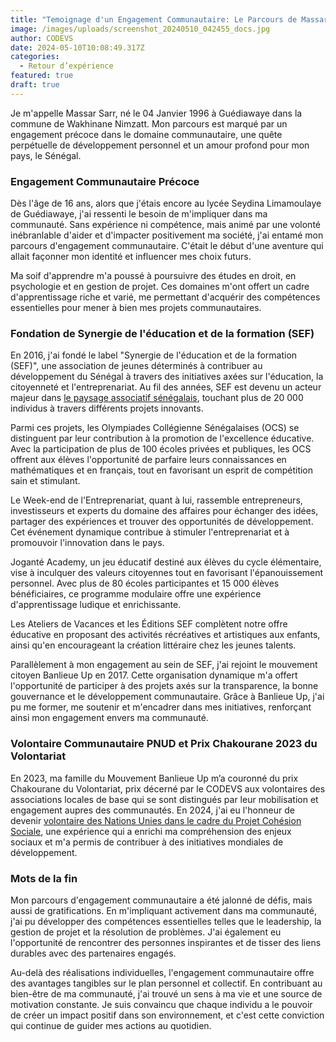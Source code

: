 ```yaml
---
title: "Temoignage d'un Engagement Communautaire: Le Parcours de Massar Sarr"
image: /images/uploads/screenshot_20240510_042455_docs.jpg
author: CODEVS
date: 2024-05-10T10:08:49.317Z
categories:
  - Retour d’expérience
featured: true
draft: true
---
```

Je m'appelle Massar Sarr, né le 04 Janvier 1996 à Guédiawaye dans la commune de Wakhinane Nimzatt. Mon parcours est marqué par un engagement précoce dans le domaine communautaire, une quête perpétuelle de développement personnel et un amour profond pour mon pays, le Sénégal.

### Engagement Communautaire Précoce 
Dès l'âge de 16 ans, alors que j'étais encore au lycée Seydina Limamoulaye de Guédiawaye, j'ai ressenti le besoin de m'impliquer dans ma communauté. Sans expérience ni compétence, mais animé par une volonté inébranlable d'aider et d'impacter positivement ma société, j'ai entamé mon parcours d'engagement communautaire. C'était le début d'une aventure qui allait façonner mon identité et influencer mes choix futurs.

Ma soif d'apprendre m'a poussé à poursuivre des études en droit, en psychologie et en gestion de projet. Ces domaines m'ont offert un cadre d'apprentissage riche et varié, me permettant d'acquérir des compétences essentielles pour mener à bien mes projets communautaires.

### Fondation de Synergie de l'éducation et de la formation (SEF)
En 2016, j'ai fondé le label "Synergie de l'éducation et de la formation (SEF)", une association de jeunes déterminés à contribuer au développement du Sénégal à travers des initiatives axées sur l'éducation, la citoyenneté et l'entreprenariat. Au fil des années, SEF est devenu un acteur majeur dans [le paysage associatif sénégalais](https://codevsn.org/associations/), touchant plus de 20 000 individus à travers différents projets innovants.

Parmi ces projets, les Olympiades Collégienne Sénégalaises (OCS) se distinguent par leur contribution à la promotion de l'excellence éducative. Avec la participation de plus de 100 écoles privées et publiques, les OCS offrent aux élèves l'opportunité de parfaire leurs connaissances en mathématiques et en français, tout en favorisant un esprit de compétition sain et stimulant.

Le Week-end de l'Entreprenariat, quant à lui, rassemble entrepreneurs, investisseurs et experts du domaine des affaires pour échanger des idées, partager des expériences et trouver des opportunités de développement. Cet événement dynamique contribue à stimuler l'entreprenariat et à promouvoir l'innovation dans le pays.

Joganté Academy, un jeu éducatif destiné aux élèves du cycle élémentaire, vise à inculquer des valeurs citoyennes tout en favorisant l'épanouissement personnel. Avec plus de 80 écoles participantes et 15 000 élèves bénéficiaires, ce programme modulaire offre une expérience d'apprentissage ludique et enrichissante.

Les Ateliers de Vacances et les Éditions SEF complètent notre offre éducative en proposant des activités récréatives et artistiques aux enfants, ainsi qu'en encourageant la création littéraire chez les jeunes talents.

Parallèlement à mon engagement au sein de SEF, j'ai rejoint le mouvement citoyen Banlieue Up en 2017. Cette organisation dynamique m'a offert l'opportunité de participer à des projets axés sur la transparence, la bonne gouvernance et le développement communautaire. Grâce à Banlieue Up, j'ai pu me former, me soutenir et m'encadrer dans mes initiatives, renforçant ainsi mon engagement envers ma communauté.
### Volontaire Communautaire PNUD et Prix Chakourane 2023 du Volontariat 
En 2023, ma famille du Mouvement Banlieue Up m’a couronné du prix Chakourane du Volontariat, prix décerné par le CODEVS aux volontaires des associations locales de base qui se sont distingués par leur mobilisation et engagement aupres des communautés. En  2024, j'ai eu l'honneur de devenir [volontaire des Nations Unies dans le cadre du Projet Cohésion Sociale](https://codevsn.org/actualites/lessence-des-volontaires-communautaires-facteur-de-coh%C3%A9sion-sociale-et-de-la-paix-au-s%C3%A9n%C3%A9gal/), une expérience qui a enrichi ma compréhension des enjeux sociaux et m'a permis de contribuer à des initiatives mondiales de développement.

### Mots de la fin
Mon parcours d'engagement communautaire a été jalonné de défis, mais aussi de gratifications. En m'impliquant activement dans ma communauté, j'ai pu développer des compétences essentielles telles que le leadership, la gestion de projet et la résolution de problèmes. J'ai également eu l'opportunité de rencontrer des personnes inspirantes et de tisser des liens durables avec des partenaires engagés.

Au-delà des réalisations individuelles, l'engagement communautaire offre des avantages tangibles sur le plan personnel et collectif. En contribuant au bien-être de ma communauté, j'ai trouvé un sens à ma vie et une source de motivation constante. Je suis convaincu que chaque individu a le pouvoir de créer un impact positif dans son environnement, et c'est cette conviction qui continue de guider mes actions au quotidien.